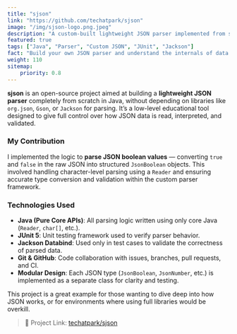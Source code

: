 ```yaml
---
title: "sjson"
link: "https://github.com/techatpark/sjson"
image: "/img/sjson-logo.png.jpeg"
description: "A custom-built lightweight JSON parser implemented from scratch in Java"
featured: true
tags: ["Java", "Parser", "Custom JSON", "JUnit", "Jackson"]
fact: "Build your own JSON parser and understand the internals of data parsing."
weight: 110
sitemap: 
    priority: 0.8
---
```


**sjson** is an open-source project aimed at building a **lightweight JSON parser** completely from scratch in Java, without depending on libraries like `org.json`, `Gson`, or `Jackson` for parsing. It’s a low-level educational tool designed to give full control over how JSON data is read, interpreted, and validated.



###  My Contribution

I implemented the logic to **parse JSON boolean values** — converting `true` and `false` in the raw JSON into structured `JsonBoolean` objects. This involved handling character-level parsing using a `Reader` and ensuring accurate type conversion and validation within the custom parser framework.

### Technologies Used

- **Java (Pure Core APIs)**: All parsing logic written using only core Java (`Reader`, `char[]`, etc.).
- **JUnit 5**: Unit testing framework used to verify parser behavior.
- **Jackson Databind**: Used only in test cases to validate the correctness of parsed data.
- **Git & GitHub**: Code collaboration with issues, branches, pull requests, and CI.
- **Modular Design**: Each JSON type (`JsonBoolean`, `JsonNumber`, etc.) is implemented as a separate class for clarity and testing.

This project is a great example for those wanting to dive deep into how JSON works, or for environments where using full libraries would be overkill.

> 🔗 Project Link: [techatpark/sjson](https://github.com/techatpark/sjson)
